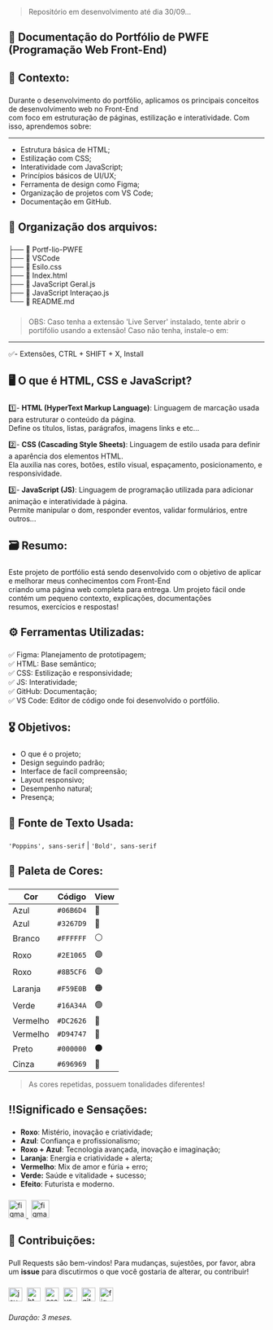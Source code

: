 > Repositório em desenvolvimento até dia 30/09...

**<h2>📘 Documentação do Portfólio de PWFE (Programação Web Front-End)</h2>**

###

**<h2>📌 Contexto:</h2>**

###

Durante o desenvolvimento do portfólio, aplicamos os principais conceitos de desenvolvimento web no Front-End<br>
com foco em estruturação de páginas, estilização e interatividade. Com isso, aprendemos sobre: 

---

- Estrutura básica de HTML;
- Estilização com CSS;
- Interatividade com JavaScript;
- Princípios básicos de UI/UX;
- Ferramenta de design como Figma;
- Organização de projetos com VS Code;
- Documentação em GitHub.

###

**<h2>📂 Organização dos arquivos:</h2>**

###

├── 📄 Portf-lio-PWFE<br>
├── 📄 VSCode<br>
├── 📄 Esilo.css<br>
├── 📄 Index.html<br>
├── 📄 JavaScript Geral.js<br>
├── 📄 JavaScript Interaçao.js<br>
└── 📄 README.md<br>    

###

> OBS: Caso tenha a extensão 'Live Server' instalado, tente abrir o portifólio usando a extensão! Caso não tenha, instale-o em:

---

✅- Extensões, CTRL + SHIFT + X, Install

###

**<h2>🖥️ O que é HTML, CSS e JavaScript?</h2>**

###

1️⃣- **HTML (HyperText Markup Language)**: Linguagem de marcação usada para estruturar o conteúdo da página.<br>
Define os títulos, listas, parágrafos, imagens links e etc...<br>

2️⃣- **CSS (Cascading Style Sheets)**: Linguagem de estilo usada para definir a aparência dos elementos HTML.<br>
Ela auxilia nas cores, botões, estilo visual, espaçamento, posicionamento, e responsividade.<br>

3️⃣- **JavaScript (JS)**: Linguagem de programação utilizada para adicionar animação e interatividade à página.<br>
Permite manipular o dom, responder eventos, validar formulários, entre outros...

###

**<h2>🗃️ Resumo:</h2>**

###

Este projeto de portfólio está sendo desenvolvido com o objetivo de aplicar e melhorar meus conhecimentos com Front-End<br>
criando uma página web completa para entrega. Um projeto fácil onde contém um pequeno contexto, explicações, documentações<br>
resumos, exercícios e respostas!

###

**<h2>⚙️ Ferramentas Utilizadas:</h2>**

###

✅ Figma: Planejamento de prototipagem;<br>
✅ HTML: Base semântico;<br>
✅ CSS: Estilização e responsividade;<br>
✅ JS: Interatividade;<br>
✅ GitHub: Documentação;<br>
✅ VS Code: Editor de código onde foi desenvolvido o portfólio.

###

**<h2>🎖 Objetivos:</h2>**

###

- O que é o projeto;
- Design seguindo padrão;
- Interface de facil compreensão; 
- Layout responsivo;
- Desempenho natural;
- Presença;

###

**<h2>📗 Fonte de Texto Usada:</h2>**

###

`'Poppins', sans-serif` | `'Bold', sans-serif`

###

**<h2>🎨 Paleta de Cores:</h2>**

###

| Cor      | Código    | View    |
|----------|-----------|---------|
| Azul     | `#06B6D4` |   🔵   |
| Azul     | `#3267D9` |   🔵   |
| Branco   | `#FFFFFF` |   ⚪   |
| Roxo     | `#2E1065` |   🟣   |
| Roxo     | `#8B5CF6` |   🟣   |
| Laranja  | `#F59E0B` |   🟠   |
| Verde    | `#16A34A` |   🟢   |
| Vermelho | `#DC2626` |   🔴   |
| Vermelho | `#D94747` |   🔴   |
| Preto    | `#000000` |   ⚫   |
| Cinza    | `#696969` |   🔘   |

> As cores repetidas, possuem tonalidades diferentes!

###

**<h2>‼️Significado e Sensações:</h2>**

###

- **Roxo**: Mistério, inovação e criatividade;
- **Azul**: Confiança e profissionalismo;
- **Roxo + Azul**: Tecnologia avançada, inovação e imaginação;
- **Laranja**: Energia e criatividade + alerta;
- **Vermelho**: Mix de amor e fúria + erro;
- **Verde:** Saúde e vitalidade + sucesso;
- **Efeito**: Futurista e moderno.

###

<div align="left">
  <a href="https://www.figma.com/design/mzNPfg04N3Rg2ru2Y7TXth/Paleta-de-Cores-e-Logo?t=rnE1sR9BrjeKzGUa-0" target="blank">
   <img src="https://img.shields.io/badge/Paleta de Cores-2563EB?logo=figma&logoColor=white&style=for-the-badge" height="35" alt="figma logo" title="Paleta de Cores"  />
  </a>
  <img width="2">
  <a href="https://www.figma.com/design/bKf5APHcLWteqlwIexM6NU/Logo?node-id=0-1&p=f&t=uKndI4FQIfiFqN9q-0 target="blank"> 
   <img src="https://img.shields.io/badge/Logotipo-2563EB?logo=figma&logoColor=white&style=for-the-badge" height="35" alt="figma logo" title="Logotipo" />
  </a>
</div>

</div>

###

**<h2>🤝 Contribuições:</h2>**

###

Pull Requests são bem-vindos! Para mudanças, sujestões, por favor, abra um **issue** para discutirmos o que você gostaria de alterar, ou contribuir!

###

<div align="left">
  <img src="https://skillicons.dev/icons?i=js" height="27" alt="javascript logo" title="JavaScript" />
  <img width="1" />
  <img src="https://skillicons.dev/icons?i=html" height="27" alt="html5 logo" title="HTML5" />
  <img width="1" />
  <img src="https://skillicons.dev/icons?i=css" height="27" alt="css logo" title="CSS3" />
  <img width="1" />
  <img src="https://skillicons.dev/icons?i=vscode" height="27" alt="vscode logo" title="Visual Studio Code" />
  <img width="1" />
  <img src="https://skillicons.dev/icons?i=github" height="27" alt="github logo" title="Github"  />
  <img width="1" />
  <img src="https://skillicons.dev/icons?i=figma" height="27" alt="figma logo" title="Figma" />
</div>

<h6>Duração: 3 meses.</h6>





